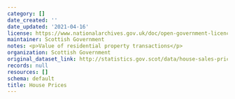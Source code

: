 ```yaml
---
category: []
date_created: ''
date_updated: '2021-04-16'
license: https://www.nationalarchives.gov.uk/doc/open-government-licence/version/3/
maintainer: Scottish Government
notes: <p>Value of residential property transactions</p>
organization: Scottish Government
original_dataset_link: http://statistics.gov.scot/data/house-sales-prices
records: null
resources: []
schema: default
title: House Prices
---
```

